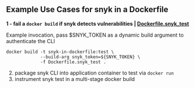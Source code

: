 ## Example Use Cases for snyk in a Dockerfile
__1 - fail a `docker build` if snyk detects vulnerabilities | [Dockerfile.snyk_test](Dockerfile.snyk_test)__

Example invocation, pass $SNYK_TOKEN as a dynamic build argument to authenticate the CLI
```
docker build -t snyk-in-dockerfile:test \
             --build-arg snyk_token=${SNYK_TOKEN} \
             -f Dockerfile.snyk_test .
```
2. package snyk CLI into application container to test via `docker run`
3. instrument snyk test in a multi-stage docker build
